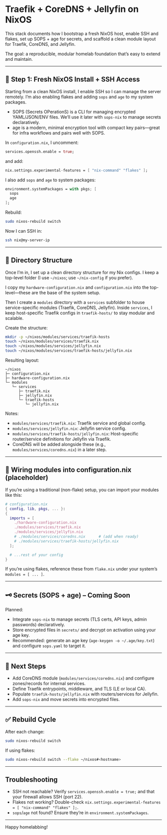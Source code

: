 # Traefik + CoreDNS + Jellyfin on NixOS

This stack documents how I bootstrap a fresh NixOS host, enable SSH and flakes, set up SOPS + age for secrets, and scaffold a clean module layout for Traefik, CoreDNS, and Jellyfin.

The goal: a reproducible, modular homelab foundation that’s easy to extend and maintain.

---

## 🧱 Step 1: Fresh NixOS Install + SSH Access

Starting from a clean NixOS install, I enable SSH so I can manage the server remotely. I’m also enabling flakes and adding `sops` and `age` to my system packages.

- SOPS (Secrets OPerationS) is a CLI for managing encrypted YAML/JSON/ENV files. We’ll use it later with `sops-nix` to manage secrets declaratively.
- age is a modern, minimal encryption tool with compact key pairs—great for infra workflows and pairs well with SOPS.

In `configuration.nix`, I uncomment:

```nix
services.openssh.enable = true;
```

and add:

```nix
nix.settings.experimental-features = [ "nix-command" "flakes" ];
```

I also add `sops` and `age` to system packages:

```nix
environment.systemPackages = with pkgs; [
  sops
  age
];
```

Rebuild:

```bash
sudo nixos-rebuild switch
```

Now I can SSH in:

```bash
ssh nix@my-server-ip
```

---

## 📁 Directory Structure

Once I’m in, I set up a clean directory structure for my Nix configs. I keep a top-level folder (I use `~/nixos`; use `~/nix-config` if you prefer).

I copy my `hardware-configuration.nix` and `configuration.nix` into the top-level—these are the base of the system setup.

Then I create a `modules` directory with a `services` subfolder to house service-specific modules (Traefik, CoreDNS, Jellyfin). Inside `services`, I keep host-specific Traefik configs in `traefik-hosts/` to stay modular and scalable.

Create the structure:

```bash
mkdir -p ~/nixos/modules/services/traefik-hosts
touch ~/nixos/modules/services/traefik.nix
touch ~/nixos/modules/services/jellyfin.nix
touch ~/nixos/modules/services/traefik-hosts/jellyfin.nix
```

Resulting layout:

```
~/nixos
├─ configuration.nix
├─ hardware-configuration.nix
└─ modules
   └─ services
      ├─ traefik.nix
      ├─ jellyfin.nix
      └─ traefik-hosts
         └─ jellyfin.nix
```

Notes:
- `modules/services/traefik.nix`: Traefik service and global config.
- `modules/services/jellyfin.nix`: Jellyfin service config.
- `modules/services/traefik-hosts/jellyfin.nix`: Host-specific router/service definitions for Jellyfin via Traefik.
- CoreDNS will be added alongside these (e.g., `modules/services/coredns.nix`) in a later step.

---

## 🔗 Wiring modules into configuration.nix (placeholder)

If you’re using a traditional (non-flake) setup, you can import your modules like this:

```nix
# configuration.nix
{ config, lib, pkgs, ... }:
{
  imports = [
    ./hardware-configuration.nix
    ./modules/services/traefik.nix
    ./modules/services/jellyfin.nix
    # ./modules/services/coredns.nix      # (add when ready)
    # ./modules/services/traefik-hosts/jellyfin.nix
  ];

  # ...rest of your config
}
```

If you’re using flakes, reference these from `flake.nix` under your system’s `modules = [ ... ]`.

---

## 🗝️ Secrets (SOPS + age) – Coming Soon

Planned:
- Integrate `sops-nix` to manage secrets (TLS certs, API keys, admin passwords) declaratively.
- Store encrypted files in `secrets/` and decrypt on activation using your age key.
- Recommended: generate an age key (`age-keygen -o ~/.age/key.txt`) and configure `sops.yaml` to target it.

---

## 🚦 Next Steps

- Add CoreDNS module (`modules/services/coredns.nix`) and configure zones/records for internal services.
- Define Traefik entrypoints, middleware, and TLS (LE or local CA).
- Populate `traefik-hosts/jellyfin.nix` with routers/services for Jellyfin.
- Add `sops-nix` and move secrets into encrypted files.

---

## ✅ Rebuild Cycle

After each change:

```bash
sudo nixos-rebuild switch
```

If using flakes:

```bash
sudo nixos-rebuild switch --flake ~/nixos#<hostname>
```

---

## Troubleshooting

- SSH not reachable? Verify `services.openssh.enable = true;` and that your firewall allows SSH (port 22).
- Flakes not working? Double-check `nix.settings.experimental-features = [ "nix-command" "flakes" ];`.
- `sops`/`age` not found? Ensure they’re in `environment.systemPackages`.

---

Happy homelabbing!
